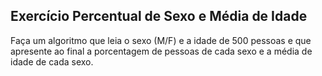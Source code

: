 ## Exercício Percentual de Sexo e Média de Idade
Faça um algoritmo que leia o sexo (M/F) e a idade de 500 pessoas e que apresente ao final a porcentagem de pessoas de cada sexo e a média de idade de cada sexo.